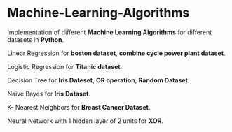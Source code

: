 # Machine-Learning-Algorithms
Implementation of different **Machine Learning Algorithms** for different datasets in **Python**.

Linear Regression for **boston dataset**, **combine cycle power plant dataset**.

Logistic Regression for **Titanic dataset**.

Decision Tree for **Iris Dateset**, **OR operation**, **Random Dataset**.

Naive Bayes for **Iris Dataset**.

K- Nearest Neighbors for **Breast Cancer Dataset**.

Neural Network with 1 hidden layer of 2 units for **XOR**. 
